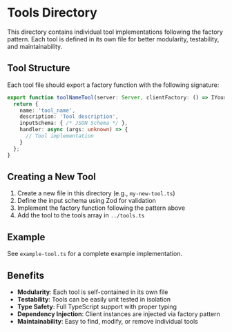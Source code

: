 # Tools Directory

This directory contains individual tool implementations following the factory pattern. Each tool is defined in its own file for better modularity, testability, and maintainability.

## Tool Structure

Each tool file should export a factory function with the following signature:

```typescript
export function toolNameTool(server: Server, clientFactory: () => IYourClient) {
  return {
    name: 'tool_name',
    description: 'Tool description',
    inputSchema: { /* JSON Schema */ },
    handler: async (args: unknown) => {
      // Tool implementation
    }
  };
}
```

## Creating a New Tool

1. Create a new file in this directory (e.g., `my-new-tool.ts`)
2. Define the input schema using Zod for validation
3. Implement the factory function following the pattern above
4. Add the tool to the tools array in `../tools.ts`

## Example

See `example-tool.ts` for a complete example implementation.

## Benefits

- **Modularity**: Each tool is self-contained in its own file
- **Testability**: Tools can be easily unit tested in isolation
- **Type Safety**: Full TypeScript support with proper typing
- **Dependency Injection**: Client instances are injected via factory pattern
- **Maintainability**: Easy to find, modify, or remove individual tools